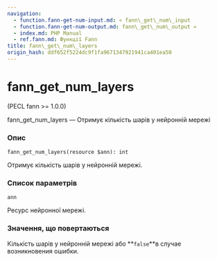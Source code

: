 ```yaml
---
navigation:
  - function.fann-get-num-input.md: « fann\_get\_num\_input
  - function.fann-get-num-output.md: fann\_get\_num\_output »
  - index.md: PHP Manual
  - ref.fann.md: Функції Fann
title: fann\_get\_num\_layers
origin_hash: ddf652f5224dc9f1fa9671347921941ca401ea50
---
```

# fann\_get\_num\_layers

(PECL fann >= 1.0.0)

fann\_get\_num\_layers — Отримує кількість шарів у нейронній мережі

### Опис

```methodsynopsis
fann_get_num_layers(resource $ann): int
```

Отримує кількість шарів у нейронній мережі.

### Список параметрів

`ann`

Ресурс нейронної мережі.

### Значення, що повертаються

Кількість шарів у нейронній мережі або \*\*`false`\*\*в случае возникновения ошибки.
